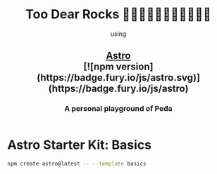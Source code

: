 <header align="center">
  <h1>Too Dear Rocks 🤘🤘🏻🤘🏼🤘🏽🤘🏾🤘🏿</h1>
  <p>using</p>
  <h2>
    <a href="https://astro.build">Astro</a>
    <br />
    [![npm version](https://badge.fury.io/js/astro.svg)](https://badge.fury.io/js/astro)
  </h2>
  <h3>A personal playground of Peđa</h3>
</header>

# Astro Starter Kit: Basics

```sh
npm create astro@latest -- --template basics
```
